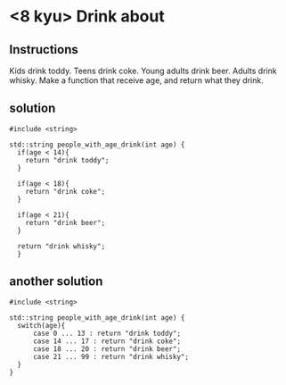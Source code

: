 # <8 kyu> Drink about

## Instructions

Kids drink toddy.
Teens drink coke.
Young adults drink beer.
Adults drink whisky.
Make a function that receive age, and return what they drink.

## solution

```
#include <string>

std::string people_with_age_drink(int age) {
  if(age < 14){
    return "drink toddy";
  }
  
  if(age < 18){
    return "drink coke";
  }
  
  if(age < 21){
    return "drink beer";
  }
  
  return "drink whisky";
  }
```

## another solution

```
#include <string>

std::string people_with_age_drink(int age) {
  switch(age){
      case 0 ... 13 : return "drink toddy";
      case 14 ... 17 : return "drink coke";
      case 18 ... 20 : return "drink beer";
      case 21 ... 99 : return "drink whisky";
  }
}
```
